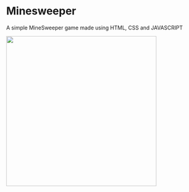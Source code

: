 # Minesweeper
A simple MineSweeper game made using HTML, CSS and JAVASCRIPT

<img width="400px" src="https://github-readme-stats.vercel.app/api?username=Chanakyasarma&theme=dracula" />
